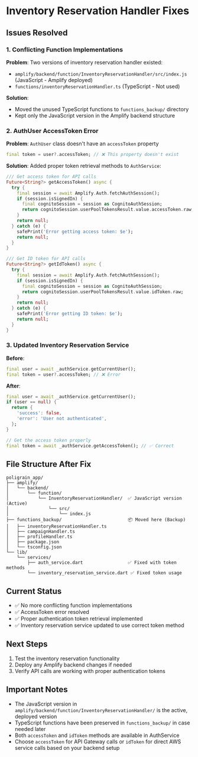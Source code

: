 # Inventory Reservation Handler Fixes

## Issues Resolved

### 1. Conflicting Function Implementations
**Problem**: Two versions of inventory reservation handler existed:
- `amplify/backend/function/InventoryReservationHandler/src/index.js` (JavaScript - Amplify deployed)
- `functions/inventoryReservationHandler.ts` (TypeScript - Not used)

**Solution**: 
- Moved the unused TypeScript functions to `functions_backup/` directory
- Kept only the JavaScript version in the Amplify backend structure

### 2. AuthUser AccessToken Error
**Problem**: `AuthUser` class doesn't have an `accessToken` property
```dart
final token = user?.accessToken; // ❌ This property doesn't exist
```

**Solution**: Added proper token retrieval methods to `AuthService`:

```dart
/// Get access token for API calls
Future<String?> getAccessToken() async {
  try {
    final session = await Amplify.Auth.fetchAuthSession();
    if (session.isSignedIn) {
      final cognitoSession = session as CognitoAuthSession;
      return cognitoSession.userPoolTokensResult.value.accessToken.raw;
    }
    return null;
  } catch (e) {
    safePrint('Error getting access token: $e');
    return null;
  }
}

/// Get ID token for API calls  
Future<String?> getIdToken() async {
  try {
    final session = await Amplify.Auth.fetchAuthSession();
    if (session.isSignedIn) {
      final cognitoSession = session as CognitoAuthSession;
      return cognitoSession.userPoolTokensResult.value.idToken.raw;
    }
    return null;
  } catch (e) {
    safePrint('Error getting ID token: $e');
    return null;
  }
}
```

### 3. Updated Inventory Reservation Service
**Before**:
```dart
final user = await _authService.getCurrentUser();
final token = user?.accessToken; // ❌ Error
```

**After**:
```dart
final user = await _authService.getCurrentUser();
if (user == null) {
  return {
    'success': false,
    'error': 'User not authenticated',
  };
}

// Get the access token properly
final token = await _authService.getAccessToken(); // ✅ Correct
```

## File Structure After Fix

```
poligrain_app/
├── amplify/
│   └── backend/
│       └── function/
│           └── InventoryReservationHandler/  ✅ JavaScript version (Active)
│               └── src/
│                   └── index.js
├── functions_backup/                         📦 Moved here (Backup)
│   ├── inventoryReservationHandler.ts
│   ├── campaignHandler.ts
│   ├── profileHandler.ts
│   ├── package.json
│   └── tsconfig.json
└── lib/
    └── services/
        ├── auth_service.dart                 ✅ Fixed with token methods
        └── inventory_reservation_service.dart ✅ Fixed token usage
```

## Current Status
- ✅ No more conflicting function implementations
- ✅ AccessToken error resolved
- ✅ Proper authentication token retrieval implemented
- ✅ Inventory reservation service updated to use correct token method

## Next Steps
1. Test the inventory reservation functionality
2. Deploy any Amplify backend changes if needed
3. Verify API calls are working with proper authentication tokens

## Important Notes
- The JavaScript version in `amplify/backend/function/InventoryReservationHandler/` is the active, deployed version
- TypeScript functions have been preserved in `functions_backup/` in case needed later
- Both `accessToken` and `idToken` methods are available in AuthService
- Choose `accessToken` for API Gateway calls or `idToken` for direct AWS service calls based on your backend setup
